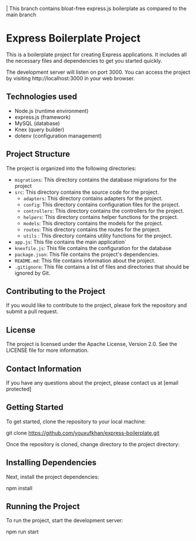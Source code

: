 
| This branch contains bloat-free express.js boilerplate as compared to the main branch
# Express Boilerplate Project

This is a boilerplate project for creating Express applications. It includes all the necessary files and dependencies to get you started quickly.


The development server will listen on port 3000. You can access the project by visiting http://localhost:3000 in your web browser.

## Technologies used

* Node.js (runtime environment)
* express.js (framework)
* MySQL (database)
* Knex (query builder)
* dotenv (configuration management)

## Project Structure

The project is organized into the following directories:

* `migrations`: This directory contains the database migrations for the project
* `src`: This directory contains the source code for the project.
    * `adapters`: This directory contains adapters for the project.
    * `config`: This directory contains configuration files for the project.
    * `controllers`: This directory contains the controllers for the project.
    * `helpers`: This directory contains helper functions for the project.
    * `models`: This directory contains the models for the project.
    * `routes`: This directory contains the routes for the project.
    * `utils` : This directory contains utility functions for the project.
* `app.js`: This file contains the main application`
* `knexfile.js`: This file contains the configuration for the database
* `package.json`: This file contains the project's dependencies.
* `README.md`: This file contains information about the project.
* `.gitignore`: This file contains a list of files and directories that should be ignored by Git.


## Contributing to the Project

If you would like to contribute to the project, please fork the repository and submit a pull request.

## License

The project is licensed under the Apache License, Version 2.0. See the LICENSE file for more information.

## Contact Information

If you have any questions about the project, please contact us at [email protected]


## Getting Started

To get started, clone the repository to your local machine:

git clone https://github.com/youxufkhan/express-boilerplate.git


Once the repository is cloned, change directory to the project directory:


## Installing Dependencies

Next, install the project dependencies:

npm install


## Running the Project

To run the project, start the development server:

npm run start
